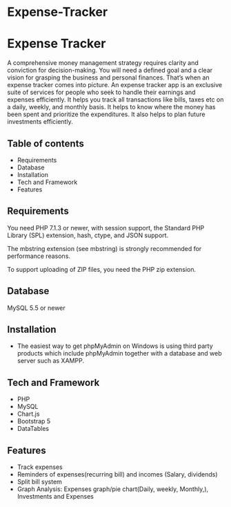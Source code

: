 # Expense-Tracker

# Expense Tracker

A comprehensive money management strategy requires clarity and conviction for decision-making. You 
will need a defined goal and a clear vision for grasping the business and personal finances. That’s when 
an expense tracker comes into picture. An expense tracker app is an exclusive suite of services for 
people who seek to handle their earnings and expenses efficiently. It helps you track all transactions 
like bills, taxes etc on a daily, weekly, and monthly basis. It helps to know where the money has been 
spent and prioritize the expenditures. It also helps to plan future investments efficiently.


## Table of contents

- Requirements
- Database
- Installation
- Tech and Framework
- Features





## Requirements

You need PHP 7.1.3 or newer, with session support, the Standard PHP Library (SPL) extension, hash, ctype, and JSON support.

The mbstring extension (see mbstring) is strongly recommended for performance reasons.

To support uploading of ZIP files, you need the PHP zip extension.


## Database

MySQL 5.5 or newer

## Installation

- The easiest way to get phpMyAdmin on Windows is using third party products which include phpMyAdmin together with a database and web server such as XAMPP.
   

## Tech and Framework
- PHP
- MySQL
- Chart.js
- Bootstrap 5
- DataTables

## Features
- Track expenses
- Reminders of expenses(recurring bill) and incomes (Salary, dividends) 
- Split bill system 
- Graph Analysis: Expenses graph/pie chart(Daily, weekly, Monthly,), Investments and Expenses

